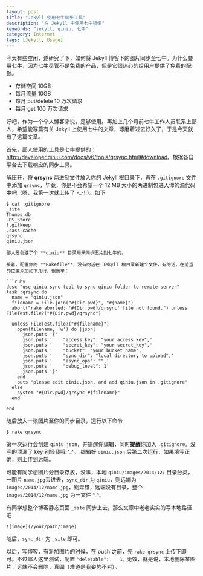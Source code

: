 ```yaml
---
layout: post
title: "Jekyll 使用七牛同步工具"
description: "在 Jekyll 中使用七牛镜像"
keywords: "jekyll, qiniu, 七牛"
category: Internet
tags: [Jekyll, Usage]
---
```


今天有些空闲，遂研究了下，如何将 Jekyll 博客下的图片同步至七牛。为什么要用七牛，因为七牛尽管不是免费的产品，但是它很热心的给用户提供了免费的配额。

- 存储空间 10GB
- 每月流量 10GB
- 每月 put/delete 10 万次请求
- 每月 get 100 万次请求

<!-- more -->
好吧，作为一个个人博客来说，足够使用。再加上几个月前七牛工作人员联系上鄙人，希望能写篇有关 Jekyll 上使用七牛的文章，琢磨着过去好久了，于是今天就有了这篇文章。

首先，鄙人使用的工具是七牛提供的：<http://developer.qiniu.com/docs/v6/tools/qrsync.html#download>。根据各自平台去下载响应的同步工具。

解压开，将 **qrsync** 两进制文件放入你的 Jekyll 根目录下，再在 `.gitignore` 文件中添加 `qrsync`，毕竟，你是不会希望一个 12 MB 大小的两进制包进入你的源代码中吧（嗯，我第一次就上传了 -_-!!）。如下

```console
$ cat .gitignore
_site
Thumbs.db
.DS_Store
!.gitkeep
.sass-cache
qrsync
qiniu.json

鄙人是创建了个 **qiniu** 目录用来同步图片到七牛的。

接着，配置你的 **Rakefile**，没有的话在 Jekyll 根目录新建个文件，有的话，在适当的位置添加如下几行，很简单：

```ruby
desc "use qiniu sync tool to sync qiniu folder to remote server"
task :qrsync do
  name = "qiniu.json"
  filename = File.join("#{Dir.pwd}", "#{name}")
  abort("rake aborted: '#{Dir.pwd}/qrsync' file not found.") unless FileTest.file?("#{Dir.pwd}/qrsync")

  unless FileTest.file?("#{filename}")
    open(filename, 'w') do |json|
      json.puts '{'
      json.puts '    "access_key": "your access key",'
      json.puts '    "secret_key": "your secret_key",'
      json.puts '    "bucket": "your bucket name",'
      json.puts '    "sync_dir": "local directory to upload",'
      json.puts '    "async_ops": "",'
      json.puts '    "debug_level": 1'
      json.puts '}'
    end
    puts "please edit qiniu.json, and add qiniu.json in .gitignore"
  else
    system "#{Dir.pwd}/qrsync #{filename}"
  end

end
```

随后放入一张图片至你的同步目录，运行以下命令

    $ rake qrsync

第一次运行会创建 `qiniu.json`，并提醒你编辑，同时**提醒**你加入 `.gitignore`。没写的泄漏了 key 别怪我哦 ^_^。 编辑好 `qiniu.json` 后第二次运行，如果填写正确，则上传到远端。

可能有同学想图片分目录存放，没事，本地 `qiniu/images/2014/12/` 目录分类，一图片 `name.jpg`丢进去，`sync_dir` 为 `qiniu`，则远端为 `images/2014/12/name.jpg`，别弄错，远端没有目录，整个 `images/2014/12/name.jpg` 为一文件 ^_^。

有同学想整个博客静态页面 `_site` 同步上去，那么文章中老老实实的写本地路径吧

    ![image](/your/path/image)

随后，`sync_dir` 为 `_site` 即可。

以后，写博客，有新加图片的时候，在 push 之前，先 `rake qrsync` 上传下即可。不过鄙人这里测试，配置 `"deletable":    1,` 无效，就是说，本地删除某图片，远端不会删除，真囧（难道是我姿势不对）。
